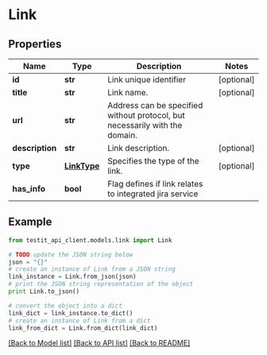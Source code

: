 # Link


## Properties
Name | Type | Description | Notes
------------ | ------------- | ------------- | -------------
**id** | **str** | Link unique identifier | [optional] 
**title** | **str** | Link name. | [optional] 
**url** | **str** | Address can be specified without protocol, but necessarily with the domain. | 
**description** | **str** | Link description. | [optional] 
**type** | [**LinkType**](LinkType.md) | Specifies the type of the link. | [optional] 
**has_info** | **bool** | Flag defines if link relates to integrated jira service | 

## Example

```python
from testit_api_client.models.link import Link

# TODO update the JSON string below
json = "{}"
# create an instance of Link from a JSON string
link_instance = Link.from_json(json)
# print the JSON string representation of the object
print Link.to_json()

# convert the object into a dict
link_dict = link_instance.to_dict()
# create an instance of Link from a dict
link_from_dict = Link.from_dict(link_dict)
```
[[Back to Model list]](../README.md#documentation-for-models) [[Back to API list]](../README.md#documentation-for-api-endpoints) [[Back to README]](../README.md)


